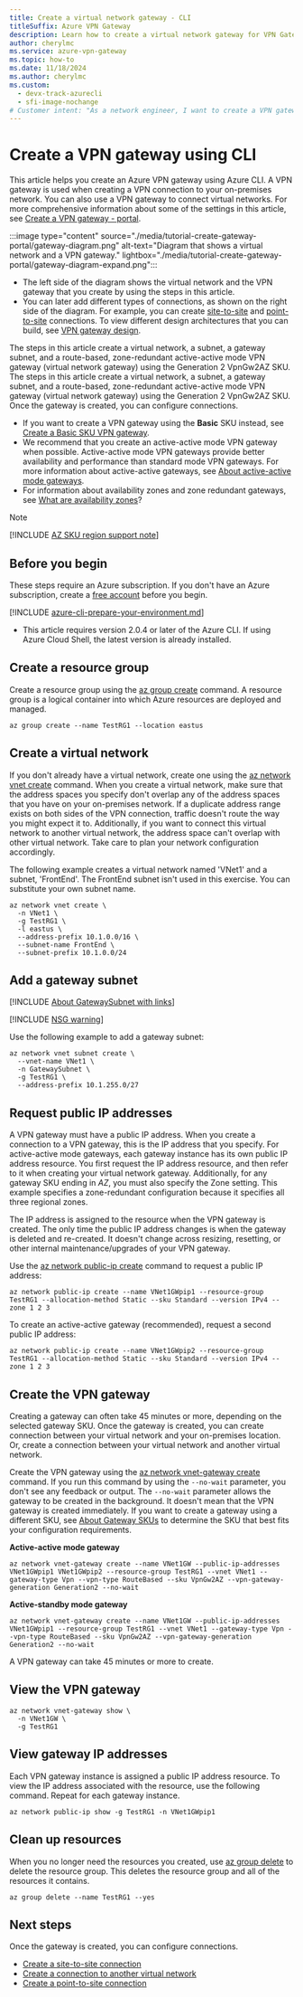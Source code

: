 ```yaml
---
title: Create a virtual network gateway - CLI
titleSuffix: Azure VPN Gateway
description: Learn how to create a virtual network gateway for VPN Gateway connections using CLI.
author: cherylmc
ms.service: azure-vpn-gateway
ms.topic: how-to
ms.date: 11/18/2024
ms.author: cherylmc
ms.custom:
  - devx-track-azurecli
  - sfi-image-nochange
# Customer intent: "As a network engineer, I want to create a VPN gateway using CLI, so that I can establish secure connections to on-premises networks and between virtual networks efficiently."
---
```


# Create a VPN gateway using CLI

This article helps you create an Azure VPN gateway using Azure CLI. A VPN gateway is used when creating a VPN connection to your on-premises network. You can also use a VPN gateway to connect virtual networks. For more comprehensive information about some of the settings in this article, see [Create a VPN gateway - portal](tutorial-create-gateway-portal.md).

:::image type="content" source="./media/tutorial-create-gateway-portal/gateway-diagram.png" alt-text="Diagram that shows a virtual network and a VPN gateway." lightbox="./media/tutorial-create-gateway-portal/gateway-diagram-expand.png":::

* The left side of the diagram shows the virtual network and the VPN gateway that you create by using the steps in this article.
* You can later add different types of connections, as shown on the right side of the diagram. For example, you can create [site-to-site](tutorial-site-to-site-portal.md) and [point-to-site](point-to-site-about.md) connections. To view different design architectures that you can build, see [VPN gateway design](design.md).

The steps in this article create a virtual network, a subnet, a gateway subnet, and a route-based, zone-redundant active-active mode VPN gateway (virtual network gateway) using the Generation 2 VpnGw2AZ SKU. The steps in this article create a virtual network, a subnet, a gateway subnet, and a route-based, zone-redundant active-active mode VPN gateway (virtual network gateway) using the Generation 2 VpnGw2AZ SKU. Once the gateway is created, you can configure connections.

* If you want to create a VPN gateway using the **Basic** SKU instead, see [Create a Basic SKU VPN gateway](create-gateway-basic-sku-powershell.md).
* We recommend that you create an active-active mode VPN gateway when possible. Active-active mode VPN gateways provide better availability and performance than standard mode VPN gateways. For more information about active-active gateways, see [About active-active mode gateways](about-active-active-gateways.md).
* For information about availability zones and zone redundant gateways, see [What are availability zones](/azure/reliability/availability-zones-overview?toc=%2Fazure%2Fvpn-gateway%2Ftoc.json&tabs=azure-cli#availability-zones)?

> [!NOTE]
> [!INCLUDE [AZ SKU region support note](../../includes/vpn-gateway-az-regions-support-include.md)]

## Before you begin

These steps require an Azure subscription. If you don't have an Azure subscription, create a [free account](https://azure.microsoft.com/pricing/purchase-options/azure-account?cid=msft_learn) before you begin.

[!INCLUDE [azure-cli-prepare-your-environment.md](~/reusable-content/azure-cli/azure-cli-prepare-your-environment.md)]

* This article requires version 2.0.4 or later of the Azure CLI. If using Azure Cloud Shell, the latest version is already installed.

## Create a resource group

Create a resource group using the [az group create](/cli/azure/group) command. A resource group is a logical container into which Azure resources are deployed and managed.

```azurecli-interactive
az group create --name TestRG1 --location eastus
```

## <a name="vnet"></a>Create a virtual network

If you don't already have a virtual network, create one using the [az network vnet create](/cli/azure/network/vnet) command. When you create a virtual network, make sure that the address spaces you specify don't overlap any of the address spaces that you have on your on-premises network. If a duplicate address range exists on both sides of the VPN connection, traffic doesn't route the way you might expect it to. Additionally, if you want to connect this virtual network to another virtual network, the address space can't overlap with other virtual network. Take care to plan your network configuration accordingly.

The following example creates a virtual network named 'VNet1' and a subnet, 'FrontEnd'. The FrontEnd subnet isn't used in this exercise. You can substitute your own subnet name.

```azurecli-interactive
az network vnet create \
  -n VNet1 \
  -g TestRG1 \
  -l eastus \
  --address-prefix 10.1.0.0/16 \
  --subnet-name FrontEnd \
  --subnet-prefix 10.1.0.0/24
```

## <a name="gwsubnet"></a>Add a gateway subnet

[!INCLUDE [About GatewaySubnet with links](../../includes/vpn-gateway-about-gwsubnet-include.md)]


[!INCLUDE [NSG warning](../../includes/vpn-gateway-no-nsg-include.md)]

Use the following example to add a gateway subnet:

```azurecli-interactive
az network vnet subnet create \
  --vnet-name VNet1 \
  -n GatewaySubnet \
  -g TestRG1 \
  --address-prefix 10.1.255.0/27 
```

## <a name="PublicIP"></a>Request public IP addresses

A VPN gateway must have a public IP address. When you create a connection to a VPN gateway, this is the IP address that you specify. For active-active mode gateways, each gateway instance has its own public IP address resource. You first request the IP address resource, and then refer to it when creating your virtual network gateway. Additionally, for any gateway SKU ending in *AZ*, you must also specify the Zone setting. This example specifies a zone-redundant configuration because it specifies all three regional zones.

The IP address is assigned to the resource when the VPN gateway is created. The only time the public IP address changes is when the gateway is deleted and re-created. It doesn't change across resizing, resetting, or other internal maintenance/upgrades of your VPN gateway.

Use the [az network public-ip create](/cli/azure/network/public-ip) command to request a public IP address:

```azurecli-interactive
az network public-ip create --name VNet1GWpip1 --resource-group TestRG1 --allocation-method Static --sku Standard --version IPv4 --zone 1 2 3
```

To create an active-active gateway (recommended), request a second public IP address:

```azurecli-interactive
az network public-ip create --name VNet1GWpip2 --resource-group TestRG1 --allocation-method Static --sku Standard --version IPv4 --zone 1 2 3
```

## <a name="CreateGateway"></a>Create the VPN gateway

Creating a gateway can often take 45 minutes or more, depending on the selected gateway SKU. Once the gateway is created, you can create connection between your virtual network and your on-premises location. Or, create a connection between your virtual network and another virtual network.

Create the VPN gateway using the [az network vnet-gateway create](/cli/azure/network/vnet-gateway) command. If you run this command by using the `--no-wait` parameter, you don't see any feedback or output. The `--no-wait` parameter allows the gateway to be created in the background. It doesn't mean that the VPN gateway is created immediately. If you want to create a gateway using a different SKU, see [About Gateway SKUs](about-gateway-skus.md) to determine the SKU that best fits your configuration requirements.

**Active-active mode gateway**

```azurecli-interactive
az network vnet-gateway create --name VNet1GW --public-ip-addresses VNet1GWpip1 VNet1GWpip2 --resource-group TestRG1 --vnet VNet1 --gateway-type Vpn --vpn-type RouteBased --sku VpnGw2AZ --vpn-gateway-generation Generation2 --no-wait
```

**Active-standby mode gateway**

```azurecli-interactive
az network vnet-gateway create --name VNet1GW --public-ip-addresses VNet1GWpip1 --resource-group TestRG1 --vnet VNet1 --gateway-type Vpn --vpn-type RouteBased --sku VpnGw2AZ --vpn-gateway-generation Generation2 --no-wait
```

A VPN gateway can take 45 minutes or more to create.

## <a name="viewgw"></a>View the VPN gateway

```azurecli-interactive
az network vnet-gateway show \
  -n VNet1GW \
  -g TestRG1
```

## View gateway IP addresses

Each VPN gateway instance is assigned a public IP address resource. To view the IP address associated with the resource, use the following command. Repeat for each gateway instance.

```azurecli-interactive
az network public-ip show -g TestRG1 -n VNet1GWpip1
```

## Clean up resources

When you no longer need the resources you created, use [az group delete](/cli/azure/group) to delete the resource group. This deletes the resource group and all of the resources it contains.

```azurecli-interactive
az group delete --name TestRG1 --yes
```

## Next steps

Once the gateway is created, you can configure connections.

* [Create a site-to-site connection](vpn-gateway-howto-site-to-site-resource-manager-cli.md)
* [Create a connection to another virtual network](vpn-gateway-howto-vnet-vnet-cli.md)
* [Create a point-to-site connection](point-to-site-about.md)
